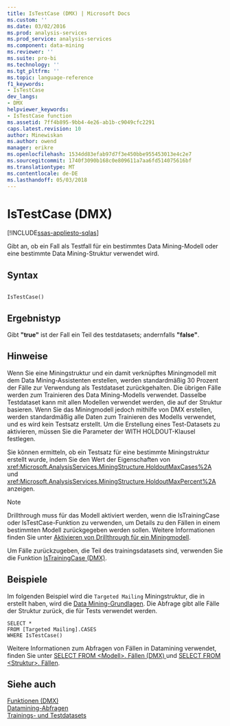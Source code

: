 ```yaml
---
title: IsTestCase (DMX) | Microsoft Docs
ms.custom: ''
ms.date: 03/02/2016
ms.prod: analysis-services
ms.prod_service: analysis-services
ms.component: data-mining
ms.reviewer: ''
ms.suite: pro-bi
ms.technology: ''
ms.tgt_pltfrm: ''
ms.topic: language-reference
f1_keywords:
- IsTestCase
dev_langs:
- DMX
helpviewer_keywords:
- IsTestCase function
ms.assetid: 7ff4b895-9bb4-4e26-ab1b-c9049cfc2291
caps.latest.revision: 10
author: Minewiskan
ms.author: owend
manager: erikre
ms.openlocfilehash: 1534dd83efab97d7f3e450bbe955453013e4c2e7
ms.sourcegitcommit: 1740f3090b168c0e809611a7aa6fd514075616bf
ms.translationtype: MT
ms.contentlocale: de-DE
ms.lasthandoff: 05/03/2018
---
```

# <a name="istestcase-dmx"></a>IsTestCase (DMX)
[!INCLUDE[ssas-appliesto-sqlas](../includes/ssas-appliesto-sqlas.md)]

  Gibt an, ob ein Fall als Testfall für ein bestimmtes Data Mining-Modell oder eine bestimmte Data Mining-Struktur verwendet wird.  
  
## <a name="syntax"></a>Syntax  
  
```  
  
IsTestCase()  
```  
  
## <a name="result-type"></a>Ergebnistyp  
 Gibt **"true"** ist der Fall ein Teil des testdatasets; andernfalls **"false"**.  
  
## <a name="remarks"></a>Hinweise  
 Wenn Sie eine Miningstruktur und ein damit verknüpftes Miningmodell mit dem Data Mining-Assistenten erstellen, werden standardmäßig 30 Prozent der Fälle zur Verwendung als Testdataset zurückgehalten. Die übrigen Fälle werden zum Trainieren des Data Mining-Modells verwendet. Dasselbe Testdataset kann mit allen Modellen verwendet werden, die auf der Struktur basieren. Wenn Sie das Miningmodell jedoch mithilfe von DMX erstellen, werden standardmäßig alle Daten zum Trainieren des Modells verwendet, und es wird kein Testsatz erstellt. Um die Erstellung eines Test-Datasets zu aktivieren, müssen Sie die Parameter der WITH HOLDOUT-Klausel festlegen.  
  
 Sie können ermitteln, ob ein Testsatz für eine bestimmte Miningstruktur erstellt wurde, indem Sie den Wert der Eigenschaften von <xref:Microsoft.AnalysisServices.MiningStructure.HoldoutMaxCases%2A> und <xref:Microsoft.AnalysisServices.MiningStructure.HoldoutMaxPercent%2A> anzeigen.  
  
> [!NOTE]  
>  Drillthrough muss für das Modell aktiviert werden, wenn die IsTrainingCase oder IsTestCase-Funktion zu verwenden, um Details zu den Fällen in einem bestimmten Modell zurückgegeben werden sollen. Weitere Informationen finden Sie unter [Aktivieren von Drillthrough für ein Miningmodell](../analysis-services/data-mining/enable-drillthrough-for-a-mining-model.md).  
  
 Um Fälle zurückzugeben, die Teil des trainingsdatasets sind, verwenden Sie die Funktion [IsTrainingCase &#40;DMX&#41;](../dmx/istrainingcase-dmx.md).  
  
## <a name="examples"></a>Beispiele  
 Im folgenden Beispiel wird die `Targeted Mailing` Miningstruktur, die in erstellt haben, wird die [Data Mining-Grundlagen](http://msdn.microsoft.com/library/6602edb6-d160-43fb-83c8-9df5dddfeb9c). Die Abfrage gibt alle Fälle der Struktur zurück, die für Tests verwendet werden.  
  
```  
SELECT *  
FROM [Targeted Mailing].CASES  
WHERE IsTestCase()  
```  
  
 Weitere Informationen zum Abfragen von Fällen in Datamining verwendet, finden Sie unter [SELECT FROM &#60;Modell&#62;. Fällen &#40;DMX&#41; ](../dmx/select-from-model-cases-dmx.md) und [SELECT FROM &#60;Struktur&#62;. Fällen](../dmx/select-from-structure-cases.md).  
  
## <a name="see-also"></a>Siehe auch  
 [Funktionen &#40;DMX&#41;](../dmx/functions-dmx.md)   
 [Datamining-Abfragen](../analysis-services/data-mining/data-mining-queries.md)   
 [Trainings- und Testdatasets](../analysis-services/data-mining/training-and-testing-data-sets.md)  
  
  
